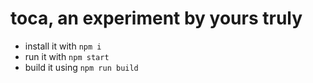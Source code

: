 # toca, an experiment by yours truly

-   install it with `npm i`
-   run it with `npm start`
-   build it using `npm run build`
